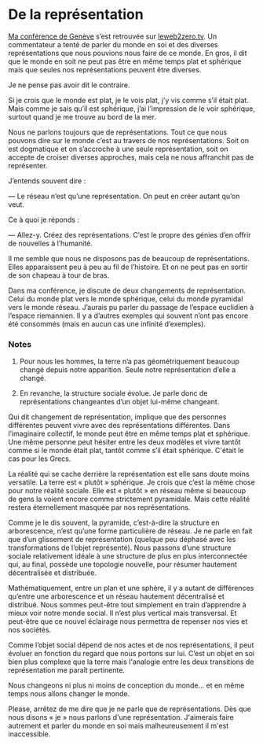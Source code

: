 # De la représentation

[Ma conférence de Genève](http://blog.tcrouzet.com/2008/12/02/la-transition-a-commence/) s’est retrouvée sur [leweb2zero.tv](http://leweb2zero.tv/video/hugues2_714935e445c6bfc). Un commentateur a tenté de parler du monde en soi et des diverses représentations que nous pouvions nous faire de ce monde. En gros, il dit que le monde en soit ne peut pas être en même temps plat et sphérique mais que seules nos représentations peuvent être diverses.

Je ne pense pas avoir dit le contraire.

Si je crois que le monde est plat, je le vois plat, j’y vis comme s’il était plat. Mais comme je sais qu’il est sphérique, j’ai l’impression de le voir sphérique, surtout quand je me trouve au bord de la mer.

Nous ne parlons toujours que de représentations. Tout ce que nous pouvons dire sur le monde c’est au travers de nos représentations. Soit on est dogmatique et on s’accroche à une seule représentation, soit on accepte de croiser diverses approches, mais cela ne nous affranchit pas de représenter.

J’entends souvent dire :

— Le réseau n’est qu’une représentation. On peut en créer autant qu’on veut.

Ce à quoi je réponds :

— Allez-y. Créez des représentations. C’est le propre des génies d’en offrir de nouvelles à l’humanité.

Il me semble que nous ne disposons pas de beaucoup de représentations. Elles apparaissent peu à peu au fil de l’histoire. Et on ne peut pas en sortir de son chapeau à tour de bras.

Dans ma conférence, je discute de deux changements de représentation. Celui du monde plat vers le monde sphérique, celui du monde pyramidal vers le monde réseau. J’aurais pu parler du passage de l’espace euclidien à l’espace riemannien. Il y a d’autres exemples qui souvent n’ont pas encore été consommés (mais en aucun cas une infinité d’exemples).

### Notes

1. Pour nous les hommes, la terre n’a pas géométriquement beaucoup changé depuis notre apparition. Seule notre représentation d’elle a changé.

2. En revanche, la structure sociale évolue. Je parle donc de représentations changeantes d’un objet lui-même changeant.

Qui dit changement de représentation, implique que des personnes différentes peuvent vivre avec des représentations différentes. Dans l’imaginaire collectif, le monde peut être en même temps plat et sphérique. Une même personne peut hésiter entre les deux modèles et vivre tantôt comme si le monde était plat, tantôt comme s’il était sphérique. C'était le cas pour les Grecs.

La réalité qui se cache derrière la représentation est elle sans doute moins versatile. La terre est « plutôt » sphérique. Je crois que c’est la même chose pour notre réalité sociale. Elle est « plutôt » en réseau même si beaucoup de gens la voient encore comme strictement pyramidale. Mais cette réalité restera éternellement masquée par nos représentations.

Comme je le dis souvent, la pyramide, c’est-à-dire la structure en arborescence, n’est qu’une forme particulière de réseau. Je ne parle en fait que d’un glissement de représentation (quelque peu déphasé avec les transformations de l’objet représenté). Nous passons d’une structure sociale relativement idéale à une structure de plus en plus interconnectée qui, au final, possède une topologie nouvelle, pour résumer hautement décentralisée et distribuée.

Mathématiquement, entre un plan et une sphère, il y a autant de différences qu’entre une arborescence et un réseau hautement décentralisé et distribué. Nous sommes peut-être tout simplement en train d’apprendre à mieux voir notre monde social. Il n’est plus vertical mais transversal. Et peut-être que ce nouvel éclairage nous permettra de repenser nos vies et nos sociétés.

Comme l’objet social dépend de nos actes et de nos représentations, il peut évoluer en fonction du regard que nous portons sur lui. C’est un objet en soi bien plus complexe que la terre mais l'analogie entre les deux transitions de représentation me paraît pertinente.

Nous changeons ni plus ni moins de conception du monde… et en même temps nous allons changer le monde.

Please, arrêtez de me dire que je ne parle que de représentations. Dès que nous disons « je » nous parlons d'une représentation. J'aimerais faire autrement et parler du monde en soi mais malheureusement il m'est inaccessible.
